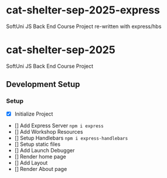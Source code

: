 # cat-shelter-sep-2025-express

SoftUni JS Back End Course Project re-written with express/hbs

# cat-shelter-sep-2025

SoftUni JS Back End Course Project

## Development Setup

### Setup

-  [x] Initialize Project
-  [] Add Express Server `npm i express`
-  [] Add Workshop Resources
-  [] Setup Handlebars `npm i express-handlebars`
-  [] Setup static files
-  [] Add Launch Debugger
-  [] Render home page
-  [] Add Layout
-  [] Render About page

